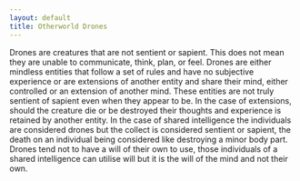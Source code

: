 ```yaml
---
layout: default
title: Otherworld Drones
---
```


Drones are creatures that are not sentient or sapient. This does not mean they are unable to communicate, think, plan, or feel. Drones are either mindless entities that follow a set of rules and have no subjective experience or are extensions of another entity and share their mind, either controlled or an extension of another mind. These entities are not truly sentient of sapient even when they appear to be. In the case of extensions, should the creature die or be destroyed their thoughts and experience is retained by another entity. In the case of shared intelligence the individuals are considered drones but the collect is considered sentient or sapient, the death on an individual being considered like destroying a minor body part. Drones tend not to have a will of their own to use, those individuals of a shared intelligence can utilise will but it is the will of the mind and not their own.